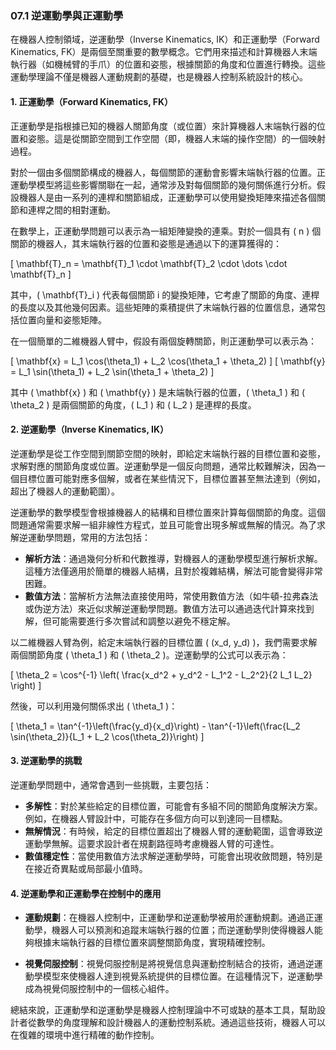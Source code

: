 ### 07.1 逆運動學與正運動學

在機器人控制領域，逆運動學（Inverse Kinematics, IK）和正運動學（Forward Kinematics, FK）是兩個至關重要的數學概念。它們用來描述和計算機器人末端執行器（如機械臂的手爪）的位置和姿態，根據關節的角度和位置進行轉換。這些運動學理論不僅是機器人運動規劃的基礎，也是機器人控制系統設計的核心。

#### 1. 正運動學（Forward Kinematics, FK）

正運動學是指根據已知的機器人關節角度（或位置）來計算機器人末端執行器的位置和姿態。這是從關節空間到工作空間（即，機器人末端的操作空間）的一個映射過程。

對於一個由多個關節構成的機器人，每個關節的運動會影響末端執行器的位置。正運動學模型將這些影響關聯在一起，通常涉及對每個關節的幾何關係進行分析。假設機器人是由一系列的連桿和關節組成，正運動學可以使用變換矩陣來描述各個關節和連桿之間的相對運動。

在數學上，正運動學問題可以表示為一組矩陣變換的連乘。對於一個具有 \( n \) 個關節的機器人，其末端執行器的位置和姿態是通過以下的運算獲得的：

\[
\mathbf{T}_n = \mathbf{T}_1 \cdot \mathbf{T}_2 \cdot \dots \cdot \mathbf{T}_n
\]

其中，\( \mathbf{T}_i \) 代表每個關節 i 的變換矩陣，它考慮了關節的角度、連桿的長度以及其他幾何因素。這些矩陣的乘積提供了末端執行器的位置信息，通常包括位置向量和姿態矩陣。

在一個簡單的二維機器人臂中，假設有兩個旋轉關節，則正運動學可以表示為：

\[
\mathbf{x} = L_1 \cos(\theta_1) + L_2 \cos(\theta_1 + \theta_2)
\]
\[
\mathbf{y} = L_1 \sin(\theta_1) + L_2 \sin(\theta_1 + \theta_2)
\]

其中 \( \mathbf{x} \) 和 \( \mathbf{y} \) 是末端執行器的位置，\( \theta_1 \) 和 \( \theta_2 \) 是兩個關節的角度，\( L_1 \) 和 \( L_2 \) 是連桿的長度。

#### 2. 逆運動學（Inverse Kinematics, IK）

逆運動學是從工作空間到關節空間的映射，即給定末端執行器的目標位置和姿態，求解對應的關節角度或位置。逆運動學是一個反向問題，通常比較難解決，因為一個目標位置可能對應多個解，或者在某些情況下，目標位置甚至無法達到（例如，超出了機器人的運動範圍）。

逆運動學的數學模型會根據機器人的結構和目標位置來計算每個關節的角度。這個問題通常需要求解一組非線性方程式，並且可能會出現多解或無解的情況。為了求解逆運動學問題，常用的方法包括：

- **解析方法**：通過幾何分析和代數推導，對機器人的運動學模型進行解析求解。這種方法僅適用於簡單的機器人結構，且對於複雜結構，解法可能會變得非常困難。
- **數值方法**：當解析方法無法直接使用時，常使用數值方法（如牛頓-拉弗森法或伪逆方法）來近似求解逆運動學問題。數值方法可以通過迭代計算來找到解，但可能需要進行多次嘗試和調整以避免不穩定解。

以二維機器人臂為例，給定末端執行器的目標位置 \( (x_d, y_d) \)，我們需要求解兩個關節角度 \( \theta_1 \) 和 \( \theta_2 \)。逆運動學的公式可以表示為：

\[
\theta_2 = \cos^{-1} \left( \frac{x_d^2 + y_d^2 - L_1^2 - L_2^2}{2 L_1 L_2} \right)
\]

然後，可以利用幾何關係求出 \( \theta_1 \)：

\[
\theta_1 = \tan^{-1}\left(\frac{y_d}{x_d}\right) - \tan^{-1}\left(\frac{L_2 \sin(\theta_2)}{L_1 + L_2 \cos(\theta_2)}\right)
\]

#### 3. 逆運動學的挑戰

逆運動學問題中，通常會遇到一些挑戰，主要包括：

- **多解性**：對於某些給定的目標位置，可能會有多組不同的關節角度解決方案。例如，在機器人臂設計中，可能存在多個方向可以到達同一目標點。
- **無解情況**：有時候，給定的目標位置超出了機器人臂的運動範圍，這會導致逆運動學無解。這要求設計者在規劃路徑時考慮機器人臂的可達性。
- **數值穩定性**：當使用數值方法求解逆運動學時，可能會出現收斂問題，特別是在接近奇異點或局部最小值時。

#### 4. 逆運動學和正運動學在控制中的應用

- **運動規劃**：在機器人控制中，正運動學和逆運動學被用於運動規劃。通過正運動學，機器人可以預測和追蹤末端執行器的位置；而逆運動學則使得機器人能夠根據末端執行器的目標位置來調整關節角度，實現精確控制。
  
- **視覺伺服控制**：視覺伺服控制是將視覺信息與運動控制結合的技術，通過逆運動學模型來使機器人達到視覺系統提供的目標位置。在這種情況下，逆運動學成為視覺伺服控制中的一個核心組件。

總結來說，正運動學和逆運動學是機器人控制理論中不可或缺的基本工具，幫助設計者從數學的角度理解和設計機器人的運動控制系統。通過這些技術，機器人可以在復雜的環境中進行精確的動作控制。